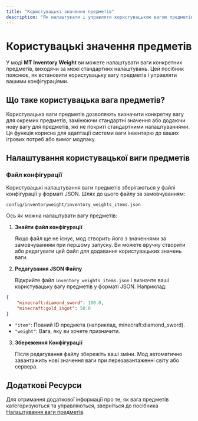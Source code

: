 ```yaml
---
title: "Користувацькі значення предметів"
description: "Як налаштувати і управляти користувацькою вагою предметів у моді MT Inventory Weight."
---
```


# **Користувацькі значення предметів**

У моді **MT Inventory Weight** ви можете налаштувати ваги конкретних предметів, виходячи за межі стандартних налаштувань. Цей посібник пояснює, як встановити користувацьку вагу предметів і управляти вашими конфігураціями.

## **Що таке користувацька вага предметів?**

Користувацька ваги предметів дозволяють визначити конкретну вагу для окремих предметів, замінюючи стандартні значення або додаючи нову вагу для предметів, які не покриті стандартними налаштуваннями. Ця функція корисна для адаптації системи ваги інвентарю до ваших ігрових потреб або вимог модпаку.

## **Налаштування користувацької виги предметів**

### **Файл конфігурації**

Користувацькі налаштування ваги предметів зберігаються у файлі конфігурації у форматі JSON. Шлях до цього файлу за замовчуванням:

`config/inventoryweight/inventory_weights_items.json`

Ось як можна налаштувати вагу предметів:

1. **Знайти файл конфігурації**

   Якщо файл ще не існує, мод створить його з значеннями за замовчуванням при першому запуску. Ви можете вручну створити або редагувати цей файл для додавання користувацьких значень ваги.

2. **Редагування JSON Файлу**

   Відкрийте файл `inventory_weights_items.json` і визначте ваші користувацьку вагу предметів у форматі JSON. Наприклад:

```json
{
    "minecraft:diamond_sword": 100.0,
    "minecraft:gold_ingot": 50.0
}
```

* `"item"`: Повний ID предмета (наприклад, minecraft:diamond_sword).
* `"weight"`: Вага, яку ви хочете призначити.

3. **Збереження Конфігурації**

   Після редагування файлу збережіть ваші зміни. Мод автоматично завантажить нові значення ваги при перезавантаженні світу або сервера.

## **Додаткові Ресурси**

Для отримання додаткової інформації про те, як вага предметів категоризуються та управляються, зверніться до посібника [Налаштування ваги предметів](../options/inventory_weights_items.md).
